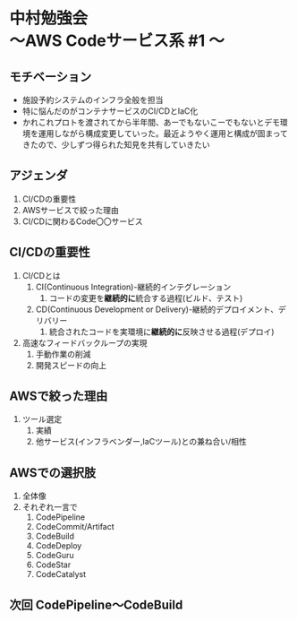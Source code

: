 # 中村勉強会　<br>〜AWS Codeサービス系 #1 〜

## モチベーション
- 施設予約システムのインフラ全般を担当
- 特に悩んだのがコンテナサービスのCI/CDとIaC化
- かれこれプロトを渡されてから半年間、あーでもないこーでもないとデモ環境を運用しながら構成変更していった。最近ようやく運用と構成が固まってきたので、少しずつ得られた知見を共有していきたい

## アジェンダ
1. CI/CDの重要性
2. AWSサービスで絞った理由
3. CI/CDに関わるCode〇〇サービス


## CI/CDの重要性
1. CI/CDとは
   1. CI(Continuous Integration)-継続的インテグレーション
      1. コードの変更を**継続的に**統合する過程(ビルド、テスト)
   2. CD(Continuous Development or Delivery)-継続的デプロイメント、デリバリー
      1. 統合されたコードを実環境に**継続的に**反映させる過程(デプロイ)
2. 高速なフィードバックループの実現
   1. 手動作業の削減
   2. 開発スピードの向上

## AWSで絞った理由
1. ツール選定
   1. 実績
   2. 他サービス(インフラベンダー,IaCツール)との兼ね合い/相性

## AWSでの選択肢
1. 全体像
2. それぞれ一言で
   1. CodePipeline
   2. CodeCommit/Artifact
   3. CodeBuild
   4. CodeDeploy
   5. CodeGuru
   6. CodeStar
   7. CodeCatalyst

## 次回 CodePipeline〜CodeBuild